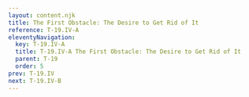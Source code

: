 ```yaml
---
layout: content.njk
title: The First Obstacle: The Desire to Get Rid of It
reference: T-19.IV-A
eleventyNavigation:
  key: T-19.IV-A
  title: T-19.IV-A The First Obstacle: The Desire to Get Rid of It
  parent: T-19
  order: 5
prev: T-19.IV
next: T-19.IV-B
---
```



<div id=17 style=height:0></div>

